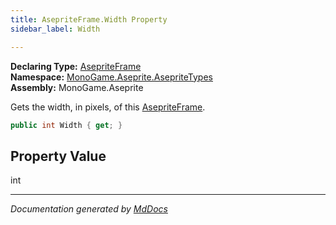 ```yaml
---
title: AsepriteFrame.Width Property
sidebar_label: Width

---
```


**Declaring Type:** [AsepriteFrame](../)  
**Namespace:** [MonoGame.Aseprite.AsepriteTypes](../../)  
**Assembly:** MonoGame.Aseprite

Gets the width, in pixels, of this  [AsepriteFrame](../).

```csharp
public int Width { get; }
```

## Property Value

int

___

*Documentation generated by [MdDocs](https://github.com/ap0llo/mddocs)*
